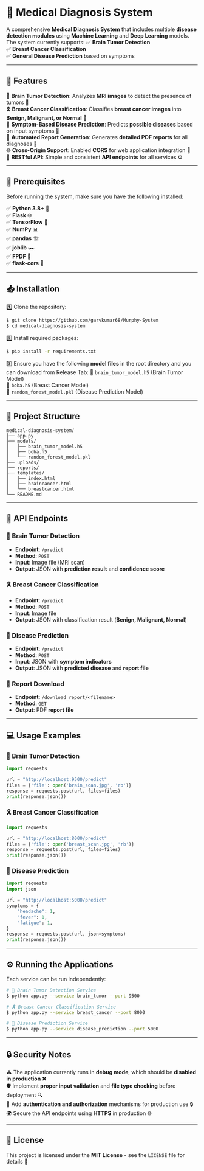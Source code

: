 # 🏥 Medical Diagnosis System

A comprehensive **Medical Diagnosis System** that includes multiple **disease detection modules** using **Machine Learning** and **Deep Learning** models. The system currently supports:
✅ **Brain Tumor Detection**  
✅ **Breast Cancer Classification**  
✅ **General Disease Prediction** based on symptoms  

---

## 🚀 Features

🔬 **Brain Tumor Detection**: Analyzes **MRI images** to detect the presence of tumors 🧠  
🎗 **Breast Cancer Classification**: Classifies **breast cancer images** into **Benign, Malignant, or Normal** 🏥  
🤒 **Symptom-Based Disease Prediction**: Predicts **possible diseases** based on input symptoms 💉  
📄 **Automated Report Generation**: Generates **detailed PDF reports** for all diagnoses 📝  
🌐 **Cross-Origin Support**: Enabled **CORS** for web application integration 🔗  
🔄 **RESTful API**: Simple and consistent **API endpoints** for all services ⚙️  

---

## 📌 Prerequisites

Before running the system, make sure you have the following installed:

✅ **Python 3.8+** 🐍  
✅ **Flask** 🌐  
✅ **TensorFlow** 🤖  
✅ **NumPy** 📊  
✅ **pandas** 🏗  
✅ **joblib** 🏎  
✅ **FPDF** 📄  
✅ **flask-cors** 🔄  

---

## 📥 Installation

1️⃣ Clone the repository:
```bash
$ git clone https://github.com/garvkumar68/Murphy-System
$ cd medical-diagnosis-system
```

2️⃣ Install required packages:
```bash
$ pip install -r requirements.txt
```

3️⃣ Ensure you have the following **model files** in the root directory and you can download from Release Tab:
📌 `brain_tumor_model.h5` (Brain Tumor Model)  
📌 `boba.h5` (Breast Cancer Model)  
📌 `random_forest_model.pkl` (Disease Prediction Model)  

---

## 📂 Project Structure

```
medical-diagnosis-system/
├── app.py
├── models/
│   ├── brain_tumor_model.h5
│   ├── boba.h5
│   └── random_forest_model.pkl
├── uploads/
├── reports/
├── templates/
│   ├── index.html
│   ├── braincancer.html
│   └── breastcancer.html
└── README.md
```

---

## 🔗 API Endpoints

### 🧠 Brain Tumor Detection
- **Endpoint**: `/predict`
- **Method**: `POST`
- **Input**: Image file (MRI scan)
- **Output**: JSON with **prediction result** and **confidence score**

### 🎗 Breast Cancer Classification
- **Endpoint**: `/predict`
- **Method**: `POST`
- **Input**: Image file
- **Output**: JSON with classification result (**Benign, Malignant, Normal**)

### 🤒 Disease Prediction
- **Endpoint**: `/predict`
- **Method**: `POST`
- **Input**: JSON with **symptom indicators**
- **Output**: JSON with **predicted disease** and **report file**

### 📄 Report Download
- **Endpoint**: `/download_report/<filename>`
- **Method**: `GET`
- **Output**: PDF **report file**

---

## 💻 Usage Examples

### 🧠 Brain Tumor Detection
```python
import requests

url = "http://localhost:9500/predict"
files = {'file': open('brain_scan.jpg', 'rb')}
response = requests.post(url, files=files)
print(response.json())
```

### 🎗 Breast Cancer Classification
```python
import requests

url = "http://localhost:8000/predict"
files = {'file': open('breast_scan.jpg', 'rb')}
response = requests.post(url, files=files)
print(response.json())
```

### 🤒 Disease Prediction
```python
import requests
import json

url = "http://localhost:5000/predict"
symptoms = {
    "headache": 1,
    "fever": 1,
    "fatigue": 1,
}
response = requests.post(url, json=symptoms)
print(response.json())
```

---

## ⚙️ Running the Applications

Each service can be run independently:
```bash
# 🧠 Brain Tumor Detection Service
$ python app.py --service brain_tumor --port 9500

# 🎗 Breast Cancer Classification Service
$ python app.py --service breast_cancer --port 8000

# 🤒 Disease Prediction Service
$ python app.py --service disease_prediction --port 5000
```

---

## 🔒 Security Notes

⚠️ The application currently runs in **debug mode**, which should be **disabled in production** ❌  
🛡 Implement **proper input validation** and **file type checking** before deployment 🔍  
🔑 Add **authentication and authorization** mechanisms for production use 🔒  
🌍 Secure the API endpoints using **HTTPS** in production 🌐  

---

## 📜 License

This project is licensed under the **MIT License** - see the `LICENSE` file for details 📝  
